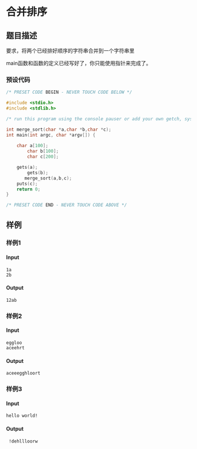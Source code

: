 # 合并排序

## 题目描述

要求，将两个已经排好顺序的字符串合并到一个字符串里

main函数和函数的定义已经写好了，你只能使用指针来完成了。

### 预设代码

```c
/* PRESET CODE BEGIN - NEVER TOUCH CODE BELOW */

#include <stdio.h>
#include <stdlib.h>

/* run this program using the console pauser or add your own getch, system("pause") or input loop */

int merge_sort(char *a,char *b,char *c); 
int main(int argc, char *argv[]) {
		
	char a[100];
        char b[100];
        char c[200];

	gets(a);
        gets(b);
       merge_sort(a,b,c);
	puts(c);
	return 0;
}

/* PRESET CODE END - NEVER TOUCH CODE ABOVE */
```



## 样例

### 样例1

#### Input

```
1a
2b
```

#### Output

```
12ab
```

### 样例2

#### Input

```
eggloo
aceehrt
```

#### Output

```
aceeegghloort
```

### 样例3

#### Input

```
hello world!
```

#### Output

```
 !dehllloorw
```
